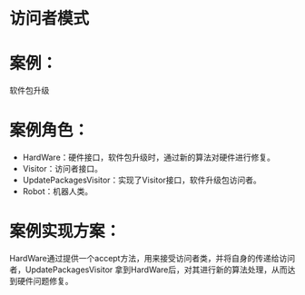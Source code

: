 # 访问者模式

# 案例：

软件包升级

# 案例角色：

- HardWare：硬件接口，软件包升级时，通过新的算法对硬件进行修复。
- Visitor：访问者接口。
- UpdatePackagesVisitor：实现了Visitor接口，软件升级包访问者。
- Robot：机器人类。

# 案例实现方案：

HardWare通过提供一个accept方法，用来接受访问者类，并将自身的传递给访问者，UpdatePackagesVisitor
拿到HardWare后，对其进行新的算法处理，从而达到硬件问题修复。


 
